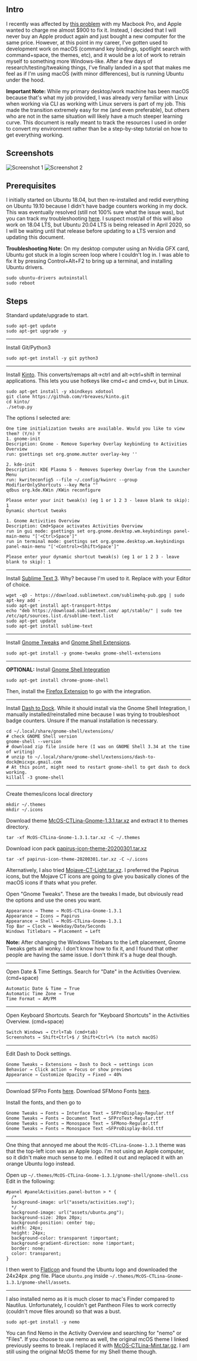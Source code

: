 
## Intro
I recently was affected by [this problem](https://www.change.org/p/apple-fix-all-macbook-pro-2016-and-later-with-stage-light-effect-or-backlight-shutdown-flexgate) with my Macbook Pro, and Apple wanted to charge me almost $900 to fix it. Instead, I decided that I will never buy an Apple product again and just bought a new computer for the same price. However, at this point in my career, I've gotten used to development work on macOS (command key bindings, spotlight search with command+space, the themes, etc), and it would be a lot of work to retrain myself to something more Windows-like. After a few days of research/testing/tweaking things, I've finally landed in a spot that makes me feel as if I'm using macOS (with minor differences), but is running Ubuntu under the hood. 

**Important Note:** While my primary desktop/work machine has been macOS because that's what my job provided, I was already very familiar with Linux when working via CLI as working with Linux servers is part of my job. This made the transition extremely easy for me (and even preferable), but others who are not in the same situation will likely have a much steeper learning curve. This document is really meant to track the resources I used in order to convert my environment rather than be a step-by-step tutorial on how to get everything working.

## Screenshots
![Screenshot 1](https://i.imgur.com/pWZYc0i.jpg)
![Screenshot 2](https://i.imgur.com/LXlvvyr.png)

## Prerequisites
I initially started on Ubuntu 18.04, but then re-installed and redid everything on Ubuntu 19.10 because I didn't have badge counters working in my dock. This was eventually resolved (still not 100% sure what the issue was), but you can track my troubleshooting [here](https://github.com/micheleg/dash-to-dock/issues/1110). I suspect most/all of this will also work on 18.04 LTS, but Ubuntu 20.04 LTS is being released in April 2020, so I will be waiting until that release before updating to a LTS version and updating this document.

**Troubleshooting Note:** On my desktop computer using an Nvidia GFX card, Ubuntu got stuck in a login screen loop where I couldn't log in. I was able to fix it by pressing  Control+Alt+F2 to bring up a terminal, and installing Ubuntu drivers.
```
sudo ubuntu-drivers autoinstall  
sudo reboot
```

## Steps

Standard update/upgrade to start.
```
sudo apt-get update  
sudo apt-get upgrade -y
```
---
Install Git/Python3
```
sudo apt-get install -y git python3
```
---
Install [Kinto](https://github.com/rbreaves/kinto). This converts/remaps alt&rightarrow;ctrl and alt&rightarrow;ctrl+shift in terminal applications. This lets you use hotkeys like cmd+c and cmd+v, but in Linux.
```
sudo apt-get install -y xbindkeys xdotool  
git clone https://github.com/rbreaves/kinto.git
cd kinto/  
./setup.py
```
The options I selected are:
```
One time initialization tweaks are available. Would you like to view them? (Y/n) Y
1. gnome-init
Description: Gnome - Remove Superkey Overlay keybinding to Activities Overview
run: gsettings set org.gnome.mutter overlay-key ''

2. kde-init
Description: KDE Plasma 5 - Removes Superkey Overlay from the Launcher Menu
run: kwriteconfig5 --file ~/.config/kwinrc --group ModifierOnlyShortcuts --key Meta ""
qdbus org.kde.KWin /KWin reconfigure

Please enter your init tweak(s) (eg 1 or 1 2 3 - leave blank to skip): 1
Dynamic shortcut tweaks

1. Gnome Activities Overview
Description: Cmd+Space activates Activities Overview
run in gui mode: gsettings set org.gnome.desktop.wm.keybindings panel-main-menu "['<Ctrl>Space']"
run in terminal mode: gsettings set org.gnome.desktop.wm.keybindings panel-main-menu "['<Control><Shift>Space']"

Please enter your dynamic shortcut tweak(s) (eg 1 or 1 2 3 - leave blank to skip): 1

```

---
Install [Sublime Text 3](https://www.sublimetext.com/). Why? because I'm used to it. Replace with your Editor of choice.
```
wget -qO - https://download.sublimetext.com/sublimehq-pub.gpg | sudo apt-key add -  
sudo apt-get install apt-transport-https  
echo "deb https://download.sublimetext.com/ apt/stable/" | sudo tee /etc/apt/sources.list.d/sublime-text.list  
sudo apt-get update  
sudo apt-get install sublime-text
```
---
Install [Gnome Tweaks](https://github.com/GNOME/gnome-tweaks) and [Gnome Shell Extensions](https://gitlab.gnome.org/GNOME/gnome-shell-extensions).

```
sudo apt-get install -y gnome-tweaks gnome-shell-extensions
```
---
**OPTIONAL:**
Install [Gnome Shell Integration](https://wiki.gnome.org/Projects/GnomeShellIntegrationForChrome/Installation)
```
sudo apt-get install chrome-gnome-shell
```
Then, install the [Firefox Extension](https://addons.mozilla.org/en-US/firefox/addon/gnome-shell-integration/) to go with the integration. 

---
Install [Dash to Dock](https://extensions.gnome.org/extension/307/dash-to-dock/). While it should install via the Gnome Shell Integration, I manually installed/reinstalled mine because I was trying to troubleshoot badge counters. Unsure if the manual installation is necessary.
```
cd ~/.local/share/gnome-shell/extensions/
# check GNOME Shell version
gnome-shell --version
# download zip file inside here (I was on GNOME Shell 3.34 at the time of writing)
# unzip to ~/.local/share/gnome-shell/extensions/dash-to-dock@micxgx.gmail.com
# At this point, might need to restart gnome-shell to get dash to dock working.
killall -3 gnome-shell
```
---
Create themes/icons local directory
```
mkdir ~/.themes  
mkdir ~/.icons
```
Download theme [McOS-CTLina-Gnome-1.3.1.tar.xz](https://www.gnome-look.org/p/1241688/) and extract it to themes directory.
```
tar -xf McOS-CTLina-Gnome-1.3.1.tar.xz -C ~/.themes
```
Download icon pack [papirus-icon-theme-20200301.tar.xz](https://www.gnome-look.org/s/Gnome/p/1166289/)
```
tar -xf papirus-icon-theme-20200301.tar.xz -C ~/.icons
```
Alternatively, I also tried [Mojave-CT-Light.tar.xz](https://www.gnome-look.org/s/Gnome/p/1210856). I preferred the Papirus icons, but the Mojave CT icons are going to give you basically clones of the macOS icons if thats what you prefer.
  
Open "Gnome Tweaks".  These are the tweaks I made, but obviously read the options and use the ones you want.
```
Appearance → Theme → McOS-CTLina-Gnome-1.3.1
Appearance → Icons → Papirus
Appearance → Shell → McOS-CTLina-Gnome-1.3.1
Top Bar → Clock → Weekday/Date/Seconds
Windows Titlebars → Placement → Left
```
**Note:** After changing the Windows Titlebars to the Left placement, Gnome Tweaks gets all wonky. I don't know how to fix it, and I found that other people are having the same issue. I don't think it's a huge deal though.

---

Open Date & Time Settings. Search for "Date" in the Activities Overview. (cmd+space)
```
Automatic Date & Time → True
Automatic Time Zone → True
Time Format → AM/PM
```

---
  
Open Keyboard Shortcuts. Search for "Keyboard Shortcuts" in the Activities Overview. (cmd+space)
```
Switch Windows → Ctrl+Tab (cmd+tab)  
Screenshots → Shift+Ctrl+$ / Shift+Ctrl+% (to match macOS)
```
---
Edit Dash to Dock settings. 
```
Gnome Tweaks → Extensions → Dash to Dock → settings icon
Behavior → Click action → Focus or show previews
Appearance → Customize Opacity → Fixed → 40%
```

---

Download SFPro Fonts [here](https://github.com/blaisck/sfwin/tree/master/SFPro/TrueType).
Download SFMono Fonts [here](https://github.com/blaisck/sfwin/tree/master/SFMono/TrueType).

Install the fonts, and then go to
```
Gnome Tweaks → Fonts → Interface Text → SFProDisplay-Regular.ttf
Gnome Tweaks → Fonts → Document Text → SFProText-Regular.ttf
Gnome Tweaks → Fonts → Monospace Text → SFMono-Regular.ttf
Gnome Tweaks → Fonts → Monospace Text →SFProDisplay-Bold.ttf
```

---

One thing that annoyed me about the `McOS-CTLina-Gnome-1.3.1` theme was that the top-left icon was an Apple logo. I'm not using an Apple computer, so it didn't make much sense to me. I edited it out and replaced it with an orange Ubuntu logo instead. 

Open up `~/.themes/McOS-CTLina-Gnome-1.3.1/gnome-shell/gnome-shell.css`
Edit in the following:
```
#panel #panelActivities.panel-button > * {
  /*
  background-image: url("assets/activities.svg");
  */
  background-image: url("assets/ubuntu.png");
  background-size: 20px 20px;
  background-position: center top;
  width: 24px;
  height: 24px;
  background-color: transparent !important;
  background-gradient-direction: none !important;
  border: none;
  color: transparent;
}
```
I then went to [FlatIcon](https://www.flaticon.com/) and found the Ubuntu logo and downloaded the 24x24px .png file. Place `ubuntu.png` inside `~/.themes/McOS-CTLina-Gnome-1.3.1/gnome-shell/assets`. 

---

I also installed nemo as it is much closer to mac's Finder compared to Nautilus. Unfortunately, I couldn't get Pantheon Files to work correctly (couldn't move files around) so that was a bust.
```
sudo apt-get install -y nemo
```
You can find Nemo in the Activity Overview and searching for "nemo" or "Files". 
If you choose to use nemo as well, the original mcOS theme I linked previously seems to break. I replaced it with 
[McOS-CTLina-Mint.tar.gz](https://www.gnome-look.org/p/1328034/). I am still using the original McOS theme for my Shell theme though.
